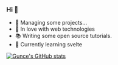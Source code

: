 ### Hi 👋

- 💬 Managing some projects... 
- 🥰 In love with web technologies
- 📚 Writing some open source tutorials.
- 🌱 Currently learning svelte

[![Gunce's GitHub stats](https://github-readme-stats.vercel.app/api?username=guncebektas&show_icons=true)](https://github.com/guncebektas)
